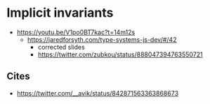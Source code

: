 # Implicit invariants

- https://youtu.be/V1po0BT7kac?t=14m12s
  - https://jaredforsyth.com/type-systems-js-dev/#/42
    - corrected slides
    - https://twitter.com/zubkou/status/888047394763550721

## Cites

- https://twitter.com/__avik/status/842871563363868673
